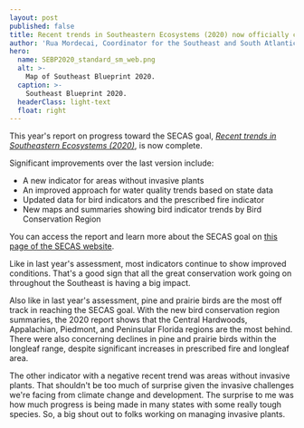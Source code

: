 ```yaml
---
layout: post
published: false
title: Recent trends in Southeastern Ecosystems (2020) now officially complete.
author: 'Rua Mordecai, Coordinator for the Southeast and South Atlantic Blueprints'
hero:
  name: SEBP2020_standard_sm_web.png
  alt: >-
    Map of Southeast Blueprint 2020.
  caption: >-
    Southeast Blueprint 2020.
  headerClass: light-text
  float: right
---
```

This year's report on progress toward the SECAS goal, [_Recent trends in Southeastern Ecosystems (2020)_](http://secassoutheast.org/pdf/SECAS-goal-report-2020.pdf), is now complete. 

Significant improvements over the last version include:
- A new indicator for areas without invasive plants
- An improved approach for water quality trends based on state data
- Updated data for bird indicators and the prescribed fire indicator
- New maps and summaries showing bird indicator trends by Bird Conservation Region<!--more-->

You can access the report and learn more about the SECAS goal on [this page of the SECAS website](http://secassoutheast.org/our-goal). 

Like in last year's assessment, most indicators continue to show improved conditions. That's a good sign that all the great conservation work going on throughout the Southeast is having a big impact.

Also like in last year's assessment, pine and prairie birds are the most off track in reaching the SECAS goal. With the new bird conservation region summaries, the 2020 report shows that the Central Hardwoods, Appalachian, Piedmont, and Peninsular Florida regions are the most behind. There were also concerning declines in pine and prairie birds within the longleaf range, despite significant increases in prescribed fire and longleaf area.

The other indicator with a negative recent trend was areas without invasive plants. That shouldn't be too much of surprise given the invasive challenges we're facing from climate change and development. The surprise to me was how much progress is being made in many states with some really tough species. So, a big shout out to folks working on managing invasive plants.
